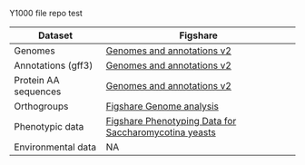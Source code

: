 Y1000 file repo test

|Dataset|Figshare|
|-|-|
|Genomes|[Genomes and annotations v2](https://plus.figshare.com/articles/dataset/Genome_Analyses_of_1_154_budding_yeasts/22802147)|
|Annotations (gff3)|[Genomes and annotations v2](https://plus.figshare.com/articles/dataset/Genome_Analyses_of_1_154_budding_yeasts/22802147)|
|Protein AA sequences|[Genomes and annotations v2](https://plus.figshare.com/articles/dataset/Genome_Analyses_of_1_154_budding_yeasts/22802147)|
|Orthogroups|[Figshare Genome analysis](https://plus.figshare.com/articles/dataset/Genome_Analyses_of_1_154_budding_yeasts/22781714?backTo=/collections/Genomic_and_ecological_factors_shaping_specialism_and_generalism_across_an_entire_subphylum/6714042)|
|Phenotypic data |[Figshare Phenotyping Data for Saccharomycotina yeasts](https://plus.figshare.com/articles/dataset/Phenotyping_Data_for_Saccharomycotina_Yeasts/22840730?backTo=/collections/Genomic_and_ecological_factors_shaping_specialism_and_generalism_across_an_entire_subphylum/6714042)|
|Environmental data|NA|

